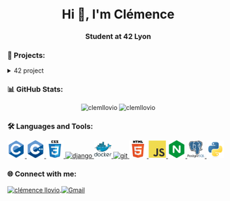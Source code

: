 <h1 align="center">Hi 👋, I'm Clémence</h1>
<h3 align="center">Student at 42 Lyon</h3>

### 🚀 Projects:
<details>
  <summary>42 project </summary>

  - [Libft](https://github.com/clemllovio/libft)
  - [Get Next Line](https://github.com/clemllovio/get_next_line)
  - [Ft_printf](https://github.com/clemllovio/ft_printf)
  - [Pipex](https://github.com/clemllovio/pipex) 
  - [Push_swap](https://github.com/clemllovio/push_swap)
  - [Minishell](https://github.com/clemllovio/minishell)
  - [Philosphers](https://github.com/clemllovio/philosophers)
  - [Cub3D](https://github.com/clemllovio/cub3D)
  - [Cpp](https://github.com/clemllovio/cpp)
  - [Inception](https://github.com/clemllovio/inception)
  - [Ft_irc](https://github.com/clemllovio/ft_irc)
  - [Ft_transcendence](https://github.com/transcendencia/ft_transcendence)
  - [Libasm](https://github.com/clemllovio/libasm)

</details>

### 📊 GitHub Stats:
  <p align="center">
    <img src="https://github-readme-stats.vercel.app/api?username=clemllovio&show_icons=true&theme=radical&locale=en" alt="clemllovio" />
    <img src="https://github-readme-stats.vercel.app/api/top-langs?username=clemllovio&show_icons=true&theme=radical&locale=en&layout=compact" alt="clemllovio" height="195">
  </p>

### 🛠️ Languages and Tools:
<p align="left"> <a href="https://www.cprogramming.com/" target="_blank" rel="noreferrer"> <img src="https://raw.githubusercontent.com/devicons/devicon/master/icons/c/c-original.svg" alt="c" width="40" height="40"/> </a> <a href="https://www.w3schools.com/cpp/" target="_blank" rel="noreferrer"> <img src="https://raw.githubusercontent.com/devicons/devicon/master/icons/cplusplus/cplusplus-original.svg" alt="cplusplus" width="40" height="40"/> </a> <a href="https://www.w3schools.com/css/" target="_blank" rel="noreferrer"> <img src="https://raw.githubusercontent.com/devicons/devicon/master/icons/css3/css3-original-wordmark.svg" alt="css3" width="40" height="40"/> </a> <a href="https://www.djangoproject.com/" target="_blank" rel="noreferrer"> <img src="https://cdn.worldvectorlogo.com/logos/django.svg" alt="django" width="40" height="40"/> </a> <a href="https://www.docker.com/" target="_blank" rel="noreferrer"> <img src="https://raw.githubusercontent.com/devicons/devicon/master/icons/docker/docker-original-wordmark.svg" alt="docker" width="40" height="40"/> </a> <a href="https://git-scm.com/" target="_blank" rel="noreferrer"> <img src="https://www.vectorlogo.zone/logos/git-scm/git-scm-icon.svg" alt="git" width="40" height="40"/> </a> <a href="https://www.w3.org/html/" target="_blank" rel="noreferrer"> <img src="https://raw.githubusercontent.com/devicons/devicon/master/icons/html5/html5-original-wordmark.svg" alt="html5" width="40" height="40"/> </a> <a href="https://developer.mozilla.org/en-US/docs/Web/JavaScript" target="_blank" rel="noreferrer"> <img src="https://raw.githubusercontent.com/devicons/devicon/master/icons/javascript/javascript-original.svg" alt="javascript" width="40" height="40"/> </a> <a href="https://www.nginx.com" target="_blank" rel="noreferrer"> <img src="https://raw.githubusercontent.com/devicons/devicon/master/icons/nginx/nginx-original.svg" alt="nginx" width="40" height="40"/> </a> <a href="https://www.postgresql.org" target="_blank" rel="noreferrer"> <img src="https://raw.githubusercontent.com/devicons/devicon/master/icons/postgresql/postgresql-original-wordmark.svg" alt="postgresql" width="40" height="40"/> </a> <a href="https://www.python.org" target="_blank" rel="noreferrer"> <img src="https://raw.githubusercontent.com/devicons/devicon/master/icons/python/python-original.svg" alt="python" width="40" height="40"/> </a> </p>

### 🌐 Connect with me:
<p align="left"> 
  <a href="https://www.linkedin.com/in/cl%C3%A9mence-llovio-76ba95262/" target="_blank"> 
    <img align="center" src="https://raw.githubusercontent.com/rahuldkjain/github-profile-readme-generator/master/src/images/icons/Social/linked-in-alt.svg" alt="clémence llovio" height="30" width="40" /> 
  </a> 
  <a href="mailto:llovio.clemence@gmail.com">
    <img align="center" src="https://upload.wikimedia.org/wikipedia/commons/4/4e/Gmail_Icon.png" alt="Gmail" height="30" width="40" />
  </a>
</p>
